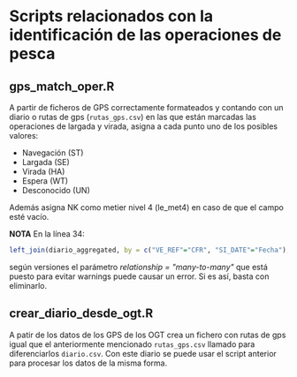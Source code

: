 # Scripts relacionados con la identificación de las operaciones de pesca
## gps_match_oper.R
A partir de ficheros de GPS correctamente formateados y contando con un diario o rutas de gps (`rutas_gps.csv`) en las que están marcadas las operaciones de largada y virada, asigna a cada punto uno de los posibles valores:
- Navegación (ST)
- Largada (SE)
- Virada (HA)
- Espera (WT)
- Desconocido (UN)

Además asigna NK como metier nivel 4 (le_met4) en caso de que el campo esté vacío.

**NOTA** En la línea 34:
```r
left_join(diario_aggregated, by = c("VE_REF"="CFR", "SI_DATE"="Fecha"), relationship = "many-to-many")
```
según versiones el parámetro *relationship = "many-to-many"* que está puesto para evitar warnings puede causar un error. Si es así, basta con eliminarlo.

## crear_diario_desde_ogt.R
A patir de los datos de los GPS de los OGT crea un fichero con rutas de gps igual que el anteriormente mencionado `rutas_gps.csv` llamado para diferenciarlos `diario.csv`. Con este diario se puede usar el script anterior para procesar los datos de la misma forma.
